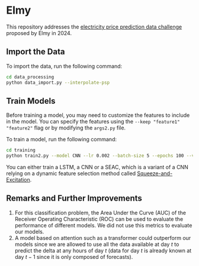 # Elmy

This repository addresses the [electricity price prediction data challenge](https://challengedata.ens.fr/participants/challenges/140/) proposed by Elmy in 2024.

## Import the Data

To import the data, run the following command:

```bash
cd data_processing
python data_import.py --interpolate-psp
```

## Train Models

Before training a model, you may need to customize the features to include in the model. You can specify the features using the `--keep "feature1" "feature2"` flag or by modifying the `args2.py` file.

To train a model, run the following command:

```bash
cd training
python train2.py --model CNN --lr 0.002 --batch-size 5 --epochs 100 --visualize-features --num-workers 10
```

You can either train a LSTM, a CNN or a SEAC, which is a variant of a CNN relying on a dynamic feature selection method called [Squeeze-and-Excitation](https://arxiv.org/pdf/1709.01507.pdf).

## Remarks and Further Improvements

1. For this classification problem, the Area Under the Curve (AUC) of the Receiver Operating Characteristic (ROC) can be used to evaluate the performance of different models. We did not use this metrics to evaluate our models.
2. A model based on attention such as a transformer could outperform our models since we are allowed to use all the data available at day $t$ to predict the delta at any hours of day $t$ (data for day $t$ is already known at day $t-1$ since it is only composed of forecasts).
